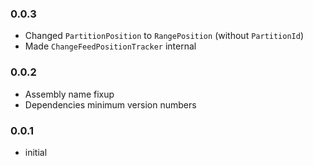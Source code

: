 ### 0.0.3
* Changed `PartitionPosition` to `RangePosition` (without `PartitionId`)
* Made `ChangeFeedPositionTracker` internal

### 0.0.2
* Assembly name fixup
* Dependencies minimum version numbers

### 0.0.1
* initial
